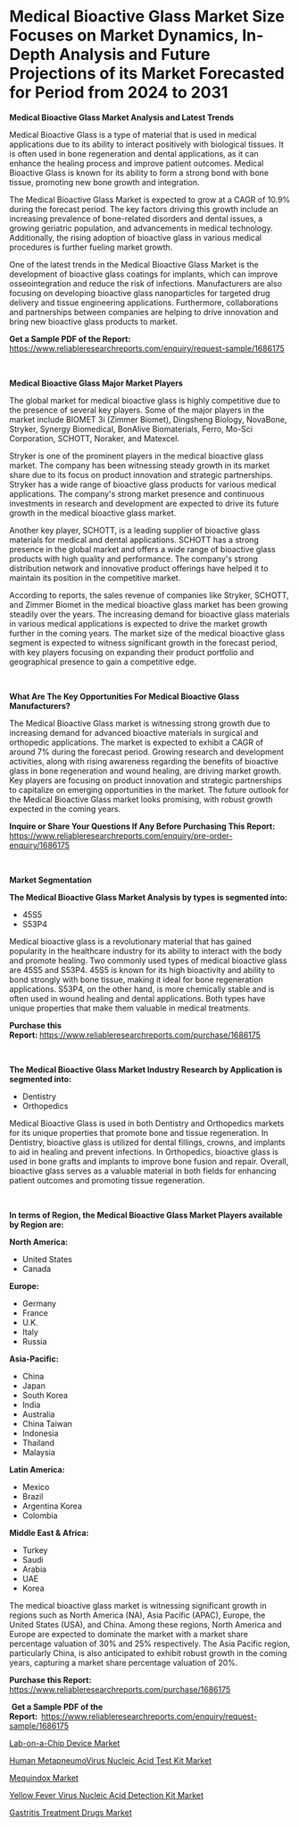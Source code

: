 <p><h1>Medical Bioactive Glass Market Size Focuses on Market Dynamics, In-Depth Analysis and Future Projections of its Market Forecasted for Period from 2024 to 2031</h1></p><p><strong>Medical Bioactive Glass Market Analysis and Latest Trends</strong></p>
<p><p>Medical Bioactive Glass is a type of material that is used in medical applications due to its ability to interact positively with biological tissues. It is often used in bone regeneration and dental applications, as it can enhance the healing process and improve patient outcomes. Medical Bioactive Glass is known for its ability to form a strong bond with bone tissue, promoting new bone growth and integration.</p><p>The Medical Bioactive Glass Market is expected to grow at a CAGR of 10.9% during the forecast period. The key factors driving this growth include an increasing prevalence of bone-related disorders and dental issues, a growing geriatric population, and advancements in medical technology. Additionally, the rising adoption of bioactive glass in various medical procedures is further fueling market growth.</p><p>One of the latest trends in the Medical Bioactive Glass Market is the development of bioactive glass coatings for implants, which can improve osseointegration and reduce the risk of infections. Manufacturers are also focusing on developing bioactive glass nanoparticles for targeted drug delivery and tissue engineering applications. Furthermore, collaborations and partnerships between companies are helping to drive innovation and bring new bioactive glass products to market.</p></p>
<p><strong>Get a Sample PDF of the Report:&nbsp;</strong> <a href="https://www.reliableresearchreports.com/enquiry/request-sample/1686175">https://www.reliableresearchreports.com/enquiry/request-sample/1686175</a></p>
<p>&nbsp;</p>
<p><strong>Medical Bioactive Glass Major Market Players</strong></p>
<p><p>The global market for medical bioactive glass is highly competitive due to the presence of several key players. Some of the major players in the market include BIOMET 3i (Zimmer Biomet), Dingsheng Biology, NovaBone, Stryker, Synergy Biomedical, BonAlive Biomaterials, Ferro, Mo-Sci Corporation, SCHOTT, Noraker, and Matexcel.</p><p>Stryker is one of the prominent players in the medical bioactive glass market. The company has been witnessing steady growth in its market share due to its focus on product innovation and strategic partnerships. Stryker has a wide range of bioactive glass products for various medical applications. The company's strong market presence and continuous investments in research and development are expected to drive its future growth in the medical bioactive glass market.</p><p>Another key player, SCHOTT, is a leading supplier of bioactive glass materials for medical and dental applications. SCHOTT has a strong presence in the global market and offers a wide range of bioactive glass products with high quality and performance. The company's strong distribution network and innovative product offerings have helped it to maintain its position in the competitive market.</p><p>According to reports, the sales revenue of companies like Stryker, SCHOTT, and Zimmer Biomet in the medical bioactive glass market has been growing steadily over the years. The increasing demand for bioactive glass materials in various medical applications is expected to drive the market growth further in the coming years. The market size of the medical bioactive glass segment is expected to witness significant growth in the forecast period, with key players focusing on expanding their product portfolio and geographical presence to gain a competitive edge.</p></p>
<p>&nbsp;</p>
<p><strong>What Are The Key Opportunities For Medical Bioactive Glass Manufacturers?</strong></p>
<p><p>The Medical Bioactive Glass market is witnessing strong growth due to increasing demand for advanced bioactive materials in surgical and orthopedic applications. The market is expected to exhibit a CAGR of around 7% during the forecast period. Growing research and development activities, along with rising awareness regarding the benefits of bioactive glass in bone regeneration and wound healing, are driving market growth. Key players are focusing on product innovation and strategic partnerships to capitalize on emerging opportunities in the market. The future outlook for the Medical Bioactive Glass market looks promising, with robust growth expected in the coming years.</p></p>
<p><strong>Inquire or Share Your Questions If Any Before Purchasing This Report:</strong> <a href="https://www.reliableresearchreports.com/enquiry/pre-order-enquiry/1686175">https://www.reliableresearchreports.com/enquiry/pre-order-enquiry/1686175</a></p>
<p>&nbsp;</p>
<p><strong>Market Segmentation</strong></p>
<p><strong>The Medical Bioactive Glass Market Analysis by types is segmented into:</strong></p>
<p><ul><li>45S5</li><li>S53P4</li></ul></p>
<p><p>Medical bioactive glass is a revolutionary material that has gained popularity in the healthcare industry for its ability to interact with the body and promote healing. Two commonly used types of medical bioactive glass are 45S5 and S53P4. 45S5 is known for its high bioactivity and ability to bond strongly with bone tissue, making it ideal for bone regeneration applications. S53P4, on the other hand, is more chemically stable and is often used in wound healing and dental applications. Both types have unique properties that make them valuable in medical treatments.</p></p>
<p><strong>Purchase this Report:&nbsp;</strong><a href="https://www.reliableresearchreports.com/purchase/1686175">https://www.reliableresearchreports.com/purchase/1686175</a></p>
<p>&nbsp;</p>
<p><strong>The Medical Bioactive Glass Market Industry Research by Application is segmented into:</strong></p>
<p><ul><li>Dentistry</li><li>Orthopedics</li></ul></p>
<p><p>Medical Bioactive Glass is used in both Dentistry and Orthopedics markets for its unique properties that promote bone and tissue regeneration. In Dentistry, bioactive glass is utilized for dental fillings, crowns, and implants to aid in healing and prevent infections. In Orthopedics, bioactive glass is used in bone grafts and implants to improve bone fusion and repair. Overall, bioactive glass serves as a valuable material in both fields for enhancing patient outcomes and promoting tissue regeneration.</p></p>
<p>&nbsp;</p>
<p><strong>In terms of Region, the Medical Bioactive Glass Market Players available by Region are:</strong></p>
<p>
    <p> <strong> North America: </strong>
        <ul>
            <li>United States</li>
            <li>Canada</li>
        </ul>
        </p> 
    <p> <strong> Europe: </strong>
        <ul>
            <li>Germany</li>
            <li>France</li>
            <li>U.K.</li>
            <li>Italy</li>
            <li>Russia</li>
        </ul>
        </p> 
    <p> <strong> Asia-Pacific: </strong>
        <ul>
            <li>China</li>
            <li>Japan</li>
            <li>South Korea</li>
            <li>India</li>
            <li>Australia</li>
            <li>China Taiwan</li>
            <li>Indonesia</li>
            <li>Thailand</li>
            <li>Malaysia</li>
        </ul>
        </p> 
    <p> <strong> Latin America: </strong>
        <ul>
            <li>Mexico</li>
            <li>Brazil</li>
            <li>Argentina Korea</li>
            <li>Colombia</li>
        </ul>
        </p> 
    <p> <strong> Middle East & Africa: </strong>
        <ul>
            <li>Turkey</li>
            <li>Saudi</li>
            <li>Arabia</li>
            <li>UAE</li>
            <li>Korea</li>
        </ul>
    </p>
    </p>
<p><p>The medical bioactive glass market is witnessing significant growth in regions such as North America (NA), Asia Pacific (APAC), Europe, the United States (USA), and China. Among these regions, North America and Europe are expected to dominate the market with a market share percentage valuation of 30% and 25% respectively. The Asia Pacific region, particularly China, is also anticipated to exhibit robust growth in the coming years, capturing a market share percentage valuation of 20%.</p></p>
<p><strong>Purchase this Report: </strong><a href="https://www.reliableresearchreports.com/purchase/1686175">https://www.reliableresearchreports.com/purchase/1686175</a></p>
<p>&nbsp;<strong>Get a Sample PDF of the Report:&nbsp;&nbsp;</strong><a href="https://www.reliableresearchreports.com/enquiry/request-sample/1686175">https://www.reliableresearchreports.com/enquiry/request-sample/1686175</a></p>
<p><strong></strong></p>
<p><p><a href="https://medium.com/@benjaminrice16/lab-on-a-chip-device-market-trends-forecast-and-competitive-analysis-to-2031-d13f19a295c1">Lab-on-a-Chip Device Market</a></p><p><a href="https://github.com/wusalecollins540tpqoz/Market-Research-Report-List-1/blob/main/human-metapneumovirus-nucleic-acid-test-kit-market.md">Human MetapneumoVirus Nucleic Acid Test Kit Market</a></p><p><a href="https://medium.com/@benjaminrice16/mequindox-market-analysis-its-cagr-market-segmentation-and-global-industry-overview-844d2c59bc4d">Mequindox Market</a></p><p><a href="https://github.com/pjcfca/Market-Research-Report-List-1/blob/main/yellow-fever-virus-nucleic-acid-detection-kit-market.md">Yellow Fever Virus Nucleic Acid Detection Kit Market</a></p><p><a href="https://medium.com/@benjaminrice16/gastritis-treatment-drugs-market-size-market-outlook-and-market-forecast-2024-to-2031-aaadd0fabcc0">Gastritis Treatment Drugs Market</a></p></p>